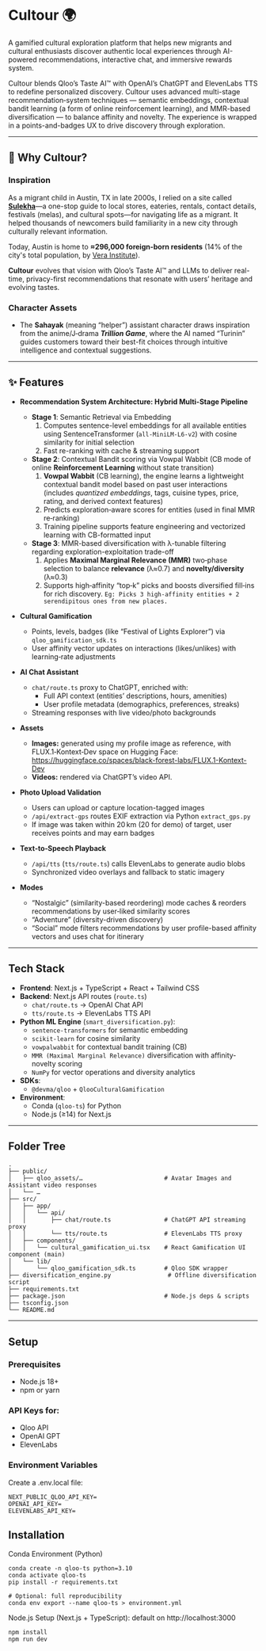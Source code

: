 # Cultour 🌍

A gamified cultural exploration platform that helps new migrants and cultural enthusiasts discover authentic local experiences through AI-powered recommendations, interactive chat, and immersive rewards system.

Cultour blends Qloo’s Taste AI™ with OpenAI’s ChatGPT and ElevenLabs TTS to redefine personalized discovery. Cultour uses advanced multi-stage recommendation‑system techniques — semantic embeddings, contextual bandit learning (a form of online reinforcement learning), and MMR-based diversification — to balance affinity and novelty. The experience is wrapped in a points-and-badges UX to drive discovery through exploration.

---

## 🎯 Why Cultour?

### Inspiration

As a migrant child in Austin, TX in late 2000s, I relied on a site called **[Sulekha](https://us.sulekha.com/)**—a one-stop guide to local stores, eateries, rentals, contact details, festivals (melas), and cultural spots—for navigating life as a migrant. It helped thousands of newcomers build familiarity in a new city through culturally relevant information.

Today, Austin is home to **≈296,000 foreign-born residents** (14% of the city's total population, by [Vera Institute](https://vera-institute.files.svdcdn.com/production/downloads/publications/profile-foreign-born-population-austin.pdf)).

**Cultour** evolves that vision with Qloo’s Taste AI™ and LLMs to deliver real-time, privacy-first recommendations that resonate with users’ heritage and evolving tastes.

### Character Assets

- The **Sahayak** (meaning “helper”) assistant character draws inspiration from the anime/J‑drama **_Trillion Game_**, where the AI named “Turinin” guides customers toward their best-fit choices through intuitive intelligence and contextual suggestions.

---

## ✨ Features

- **Recommendation System Architecture: Hybrid Multi-Stage Pipeline**
  - **Stage 1**: Semantic Retrieval via Embedding
    1. Computes sentence-level embeddings for all available entities using SentenceTransformer (`all-MiniLM-L6-v2`) with cosine similarity for initial selection
    2. Fast re-ranking with cache & streaming support
  - **Stage 2**: Contextual Bandit scoring via Vowpal Wabbit (CB mode of online **Reinforcement Learning** without state transition)
    1. **Vowpal Wabbit** (CB learning), the engine learns a lightweight contextual bandit model based on past user interactions (includes *quantized embeddings*, tags, cuisine types, price, rating, and derived context features)
    2. Predicts exploration‑aware scores for entities (used in final MMR re‑ranking)
    3. Training pipeline supports feature engineering and vectorized learning with CB-formatted input
  - **Stage 3**: MMR-based diversification with λ-tunable filtering regarding exploration-exploitation trade-off
    1. Applies **Maximal Marginal Relevance (MMR)** two‑phase selection to balance **relevance** (λ≈0.7) and **novelty/diversity** (λ≈0.3)  
    2. Supports high‑affinity “top‑k” picks and boosts diversified fill‑ins for rich discovery. `Eg: Picks 3 high-affinity entities + 2 serendipitous ones from new places.`

- **Cultural Gamification**  
  - Points, levels, badges (like “Festival of Lights Explorer”) via `qloo_gamification_sdk.ts`  
  - User affinity vector updates on interactions (likes/unlikes) with learning‑rate adjustments  

- **AI Chat Assistant**  
  - `chat/route.ts` proxy to ChatGPT, enriched with:  
    - Full API context (entities’ descriptions, hours, amenities)  
    - User profile metadata (demographics, preferences, streaks)  
  - Streaming responses with live video/photo backgrounds

- **Assets**
  - **Images:** generated using my profile image as reference, with FLUX.1‑Kontext‑Dev space on Hugging Face:  
    https://huggingface.co/spaces/black-forest-labs/FLUX.1-Kontext-Dev  
  - **Videos:** rendered via ChatGPT’s video API.

- **Photo Upload Validation**  
  - Users can upload or capture location-tagged images
  - `/api/extract-gps` routes EXIF extraction via Python `extract_gps.py`  
  - If image was taken within 20 km (20 for demo) of target, user receives points and may earn badges  

- **Text‑to‑Speech Playback**  
  - `/api/tts` (`tts/route.ts`) calls ElevenLabs to generate audio blobs  
  - Synchronized video overlays and fallback to static imagery

- **Modes**  
  - “Nostalgic” (similarity-based reordering) mode caches & reorders recommendations by user‑liked similarity scores
  - “Adventure” (diversity-driven discovery) 
  - “Social” mode filters recommendations by user profile-based affinity vectors and uses chat for itinerary

---

## Tech Stack

- **Frontend**: Next.js + TypeScript + React + Tailwind CSS  
- **Backend**: Next.js API routes (`route.ts`)  
  - `chat/route.ts` → OpenAI Chat API  
  - `tts/route.ts`  → ElevenLabs TTS API  
- **Python ML Engine** (`smart_diversification.py`):
  - `sentence-transformers` for semantic embedding
  - `scikit-learn` for cosine similarity
  - `vowpalwabbit` for contextual bandit training (CB)
  - `MMR (Maximal Marginal Relevance)` diversification with affinity-novelty scoring
  - `NumPy` for vector operations and diversity analytics
- **SDKs**:  
  - `@devma/qloo` + `QlooCulturalGamification`  
- **Environment**:  
  - Conda (`qloo-ts`) for Python  
  - Node.js (≥14) for Next.js  

---

## Folder Tree

```
.
├── public/
│   ├── qloo_assets/…                       # Avatar Images and Assistant video responses
│   └── …  
├── src/
│   ├── app/
│   │   └── api/
│   │       ├── chat/route.ts               # ChatGPT API streaming proxy
│   │       └── tts/route.ts                # ElevenLabs TTS proxy
│   ├── components/
│   │   └── cultural_gamification_ui.tsx    # React Gamification UI component (main)
│   └── lib/
│       └── qloo_gamification_sdk.ts        # Qloo SDK wrapper
├── diversification_engine.py                # Offline diversification script
├── requirements.txt
├── package.json                            # Node.js deps & scripts
├── tsconfig.json
└── README.md
```

---

## Setup
### Prerequisites

- Node.js 18+
- npm or yarn

### API Keys for:

- Qloo API
- OpenAI GPT
- ElevenLabs

### Environment Variables
Create a .env.local file:
```
NEXT_PUBLIC_QLOO_API_KEY=
OPENAI_API_KEY=
ELEVENLABS_API_KEY=
```

## Installation
Conda Environment (Python)
```
conda create -n qloo-ts python=3.10
conda activate qloo-ts
pip install -r requirements.txt
```
```
# Optional: full reproducibility
conda env export --name qloo-ts > environment.yml
```

Node.js Setup (Next.js + TypeScript): default on http://localhost:3000
```
npm install
npm run dev
```
